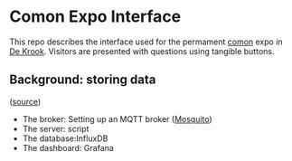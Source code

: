 # Comon Expo Interface
This repo describes the interface used for the permament [comon](https://comon.gent/en) expo in [De Krook](https://dekrook.be/en/). Visitors are presented with questions using tangible buttons.

## Background: storing data
([source](https://docs.arduino.cc/tutorials/portenta-x8/datalogging-iot/))
*  The broker: Setting up an MQTT broker ([Mosquito](https://mosquitto.org/))
*  The server: script
*  The database:InfluxDB
*  The dashboard: Grafana
